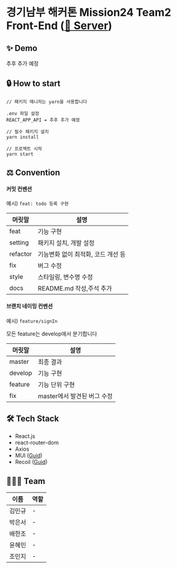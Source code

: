 # 경기남부 해커톤 Mission24 Team2 Front-End ([🔗 Server](https://github.com/mju-likelion/mission24-team2-backend))

## ✨ Demo
추후 추가 예정

## 🔒 How to start

```
// 패키지 매니저는 yarn을 사용합니다

.env 파일 설정
REACT_APP_API = 추후 추가 예정

// 필수 패키지 설치
yarn install

// 프로젝트 시작
yarn start
```

## ⚖ Convention

#### 커밋 컨벤션

예시) `feat: todo 등록 구현`

| 머릿말   | 설명                               |
| -------- | ---------------------------------- |
| feat     | 기능 구현                          |
| setting  | 패키지 설치, 개발 설정             |
| refactor | 기능변화 없이 최적화, 코드 개선 등 |
| fix      | 버그 수정                          |
| style    | 스타일링, 변수명 수정              |
| docs     | README.md 작성,주석 추가           |

#### 브랜치 네이밍 컨벤션

예시) `feature/signIn`

모든 feature는 develop에서 분기합니다

| 머릿말  | 설명                        |
| ------- | --------------------------- |
| master  | 최종 결과                   |
| develop | 기능 구현                   |
| feature | 기능 단위 구현              |
| fix     | master에서 발견된 버그 수정 |

## 🛠 Tech Stack

- React.js
- react-router-dom
- Axios
- MUI ([Guid](https://mui.com/material-ui/react-autocomplete/))
- Recoil ([Guid](https://recoiljs.org/ko/docs/introduction/installation))

## 👩‍👦‍👦 Team
| 이름   | 역할                        |
| ------ | --------------------------- |
| 김민규 | -               |
| 박은서 | -                   |
| 배한조 | -              |
| 윤혜민 | - |
| 조민지 | - |
